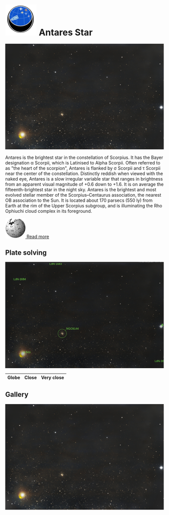 # ![](..//Imaging//Common/pyl-tiny.png) Antares Star
![](..//Imaging//HD/Antares_Star+00+co.jpg)

Antares is the brightest star in the constellation of Scorpius. It has the Bayer designation α Scorpii, which is Latinised to Alpha Scorpii. Often referred to as "the heart of the scorpion", Antares is flanked by σ Scorpii and τ Scorpii near the center of the constellation. Distinctly reddish when viewed with the naked eye, Antares is a slow irregular variable star that ranges in brightness from an apparent visual magnitude of +0.6 down to +1.6. It is on average the fifteenth-brightest star in the night sky. Antares is the brightest and most evolved stellar member of the Scorpius–Centaurus association, the nearest OB association to the Sun. It is located about 170 parsecs (550 ly) from Earth at the rim of the Upper Scorpius subgroup, and is illuminating the Rho Ophiuchi cloud complex in its foreground.

[![](..//Imaging//Common/Wikipedia.png) Read more](https://en.wikipedia.org/wiki/Antares)
## Plate solving 


![IMG](..//Imaging//HD/Antares_Star_Annotated.jpg)


| Globe | Close | Very close |
| ----- | ----- | ----- |


## Gallery
![IMG](..//Imaging//HD/Antares_Star+00+co.jpg) 

